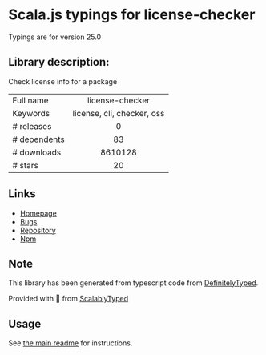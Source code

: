 
# Scala.js typings for license-checker

Typings are for version 25.0

## Library description:
Check license info for a package

|                    |                 |
| ------------------ | :-------------: |
| Full name          | license-checker |
| Keywords           | license, cli, checker, oss |
| # releases         | 0 |
| # dependents       | 83 |
| # downloads        | 8610128 |
| # stars            | 20 |

## Links
- [Homepage](https://github.com/davglass/license-checker#readme)
- [Bugs](http://github.com/davglass/license-checker/issues)
- [Repository](https://github.com/davglass/license-checker)
- [Npm](https://www.npmjs.com/package/license-checker)
    


## Note
This library has been generated from typescript code from [DefinitelyTyped](https://definitelytyped.org).

Provided with :purple_heart: from [ScalablyTyped](https://github.com/oyvindberg/ScalablyTyped)

## Usage
See [the main readme](../../readme.md) for instructions.


